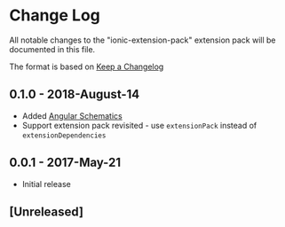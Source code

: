 # Change Log
All notable changes to the "ionic-extension-pack" extension pack will be documented in this file.

The format is based on [Keep a Changelog](http://keepachangelog.com/en/1.0.0/)

## 0.1.0 - 2018-August-14
- Added [Angular Schematics](https://marketplace.visualstudio.com/items?itemName=cyrilletuzi.angular-schematics)
- Support extension pack revisited - use `extensionPack` instead of `extensionDependencies`

## 0.0.1 - 2017-May-21
- Initial release

## [Unreleased]

